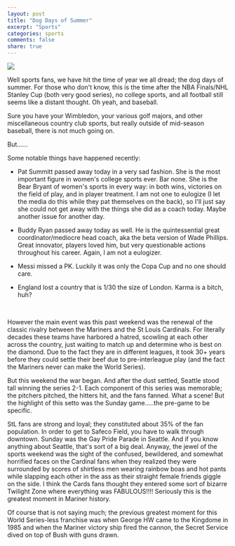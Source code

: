 ```yaml
---
layout: post
title: "Dog Days of Summer"
excerpt: "Sports"
categories: sports
comments: false
share: true
---
```


![](http://upnorthkcarisma.com/wp-content/uploads/2014/07/dog-days-of-summer-are-exhausting-enhanced-e1407427638514.jpg)



Well sports fans, we have hit the time of year we all dread; the dog days of summer. For those who don't know, this is the time after the NBA Finals/NHL Stanley Cup (both very good series), no college sports, and all football still seems like a distant thought. Oh yeah, and baseball.

Sure you have your Wimbledon, your various golf majors, and other miscellaneous country club sports, but really outside of mid-season baseball, there is not much going on.


But......


Some notable things have happened recently:

- Pat Summitt passed away today in a very sad fashion. She is the most important figure in women's college sports ever. Bar none. She is the Bear Bryant of women's sports in every way: in both wins, victories on the field of play, and in player treatment. I am not one to eulogize (I let the media do this while they pat themselves on the back), so I'll just say she could not get away with the things she did as a coach today. Maybe another issue for another day.

- Buddy Ryan passed away today as well. He is the quintessential great coordinator/mediocre head coach, aka the beta version of Wade Phillips. Great innovator, players loved him, but very questionable actions throughout his career. Again, I am not a eulogizer.

- Messi missed a PK. Luckily it was only the Copa Cup and no one should care.

- England lost a country that is 1/30 the size of London. Karma is a bitch, huh?

<br>

However the main event was this past weekend was the renewal of the classic rivalry between the Mariners and the St Louis Cardinals. For literally decades these teams have harbored a hatred, scowling at each other across the country, just waiting to match up and determine who is best on the diamond. Due to the fact they are in different leagues, it took 30+ years before they could settle their beef due to pre-interleague play (and the fact the Mariners never can make the World Series).

But this weekend the war began. And after the dust settled, Seattle stood tall winning the series 2-1. Each component of this series was memorable; the pitchers pitched, the hitters hit, and the fans fanned. What a scene! But the highlight of this setto was the Sunday game.....the pre-game to be specific. 


StL fans are strong and loyal; they constituted about 35% of the fan population. In order to get to Safeco Field, you have to walk through downtown. Sunday was the Gay Pride Parade in Seattle. And if you know anything about Seattle, that's sort of a big deal. Anyway, the jewel of the sports weekend was the sight of the confused, bewildered, and somewhat horrified faces on the Cardinal fans when they realized they were surrounded by scores of shirtless men wearing rainbow boas and hot pants while slapping each other in the ass as their straight female friends giggle on the side. I think the Cards fans thought they entered some sort of bizarre Twilight Zone where everything was FABULOUS!!!! Seriously this is the greatest moment in Mariner history.


Of course that is not saying much; the previous greatest moment for this World Series-less franchise was when George HW came to the Kingdome in 1985 and when the Mariner victory ship fired the cannon, the Secret Service dived on top of Bush with guns drawn.






